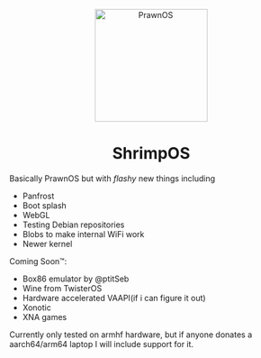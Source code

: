 <p align="center">
<img src="/filesystem/resources/logo/newPrawn_transparent_high_compression.png" alt="PrawnOS" data-canonical-src="/resources/BuildResources/logo/newPrawn_transparent_high_compression.png" width="200" height="200" /></p>

<h1 align="center">
ShrimpOS
</h1>

Basically PrawnOS but with _flashy_ new things including
- Panfrost
- Boot splash
- WebGL
- Testing Debian repositories
- Blobs to make internal WiFi work
- Newer kernel


Coming Soon™:
- Box86 emulator by @ptitSeb
- Wine from TwisterOS
- Hardware accelerated VAAPI(if i can figure it out)
- Xonotic
- XNA games


Currently only tested on armhf hardware, but if anyone donates a aarch64/arm64 laptop I will include support for it.
